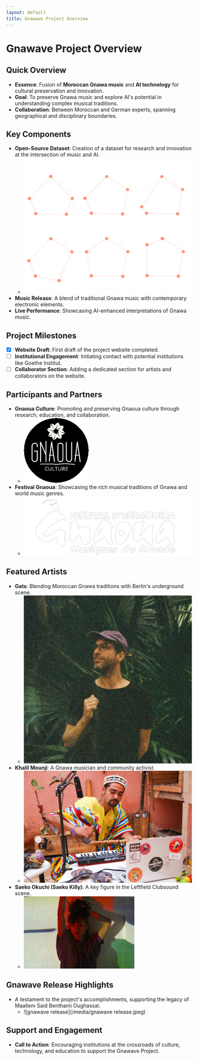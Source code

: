 ```yaml
---
layout: default
title: Gnawave Project Overview
---
```


# **Gnawave Project Overview**

## **Quick Overview**

- **Essence**: Fusion of **Moroccan Gnawa music** and **AI technology** for cultural preservation and innovation.
- **Goal**: To preserve Gnawa music and explore AI's potential in understanding complex musical traditions.
- **Collaboration**: Between Moroccan and German experts, spanning geographical and disciplinary boundaries.

## **Key Components**

- **Open-Source Dataset**: Creation of a dataset for research and innovation at the intersection of music and AI.
  - ![Rhythm Visualization](/media/rhythmneck.png)
- **Music Release**: A blend of traditional Gnawa music with contemporary electronic elements.
- **Live Performance**: Showcasing AI-enhanced interpretations of Gnawa music.

## **Project Milestones**

- [x] **Website Draft**: First draft of the project website completed.
- [ ] **Institutional Engagement**: Initiating contact with potential institutions like Goethe Institut.
- [ ] **Collaborator Section**: Adding a dedicated section for artists and collaborators on the website.

## **Participants and Partners**

- **Gnaoua Culture**: Promoting and preserving Gnaoua culture through research, education, and collaboration.
  - ![GnaouaCultureLogo](/media/GnaouaCultureLogo.png)
- **Festival Gnaoua**: Showcasing the rich musical traditions of Gnawa and world music genres.
  - ![Festival Gnaoua](/media/gnaoua_festival.png)

## **Featured Artists**

- **Gats**: Blending Moroccan Gnawa traditions with Berlin's underground scene.
  - ![gats](/media/gats.jpeg)
- **Khalil Mounji**: A Gnawa musician and community activist.
  - ![Khalil Mounji](/media/khalil.jpeg)
- **Saeko Okuchi (Saeko Killy)**: A key figure in the Leftfield Clubsound scene.
  - ![Saeko Killy](/media/saekokilly.jpeg)

## **Gnawave Release Highlights**

- A testament to the project's accomplishments, supporting the legacy of Maallem Said Benthami Oughassal.
  - ![gnawave release](/media/gnawave release.jpeg)

## **Support and Engagement**

- **Call to Action**: Encouraging institutions at the crossroads of culture, technology, and education to support the Gnawave Project.
